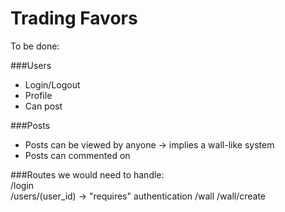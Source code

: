 Trading Favors
=====================

To be done:  

###Users  
- Login/Logout
- Profile
- Can post  
  
###Posts
- Posts can be viewed by anyone -> implies a wall-like system  
- Posts can commented on  


###Routes we would need to handle:  
/login  
/users/(user_id) -> "requires" authentication
/wall
/wall/create
